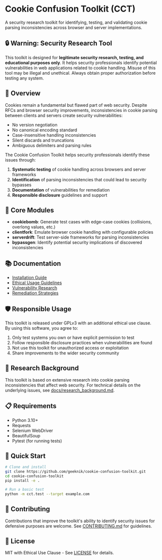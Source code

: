 # Cookie Confusion Toolkit (CCT)

A security research toolkit for identifying, testing, and validating cookie parsing inconsistencies across browser and server implementations.

## 🔒 Warning: Security Research Tool

This toolkit is designed for **legitimate security research, testing, and educational purposes only**. It helps security professionals identify potential vulnerabilities in web applications related to cookie handling. Misuse of this tool may be illegal and unethical. Always obtain proper authorization before testing any system.

## 🍪 Overview

Cookies remain a fundamental but flawed part of web security. Despite RFCs and browser security improvements, inconsistencies in cookie parsing between clients and servers create security vulnerabilities:

- No version negotiation
- No canonical encoding standard
- Case-insensitive handling inconsistencies
- Silent discards and truncations
- Ambiguous delimiters and parsing rules

The Cookie Confusion Toolkit helps security professionals identify these issues through:

1. **Systematic testing** of cookie handling across browsers and server frameworks
2. **Identification** of parsing inconsistencies that could lead to security bypasses
3. **Documentation** of vulnerabilities for remediation
4. **Responsible disclosure** guidelines and support

## 🧩 Core Modules

- **cookiebomb**: Generate test cases with edge-case cookies (collisions, overlong values, etc.)
- **clientfork**: Emulate browser cookie handling with configurable policies
- **serverdrift**: Test server-side frameworks for parsing inconsistencies
- **bypassgen**: Identify potential security implications of discovered inconsistencies

## 📚 Documentation

- [Installation Guide](docs/installation.md)
- [Ethical Usage Guidelines](docs/ethical_guidelines.md)
- [Vulnerability Research](docs/vulnerabilities.md)
- [Remediation Strategies](docs/remediation.md)

## 🛡️ Responsible Usage

This toolkit is released under GPLv3 with an additional ethical use clause. By using this software, you agree to:

1. Only test systems you own or have explicit permission to test
2. Follow responsible disclosure practices when vulnerabilities are found
3. Not use this toolkit for unauthorized access or exploitation
4. Share improvements to the wider security community

## 🔬 Research Background

This toolkit is based on extensive research into cookie parsing inconsistencies that affect web security. For technical details on the underlying issues, see [docs/research_background.md](docs/research_background.md).

## 📋 Requirements

- Python 3.10+
- Requests
- Selenium WebDriver
- BeautifulSoup
- Pytest (for running tests)

## 🚀 Quick Start

```bash
# Clone and install
git clone https://github.com/geeknik/cookie-confusion-toolkit.git
cd cookie-confusion-toolkit
pip install -e .

# Run a basic test
python -m cct.test --target example.com
```

## 👥 Contributing

Contributions that improve the toolkit's ability to identify security issues for defensive purposes are welcome. See [CONTRIBUTING.md](CONTRIBUTING.md) for guidelines.

## 📜 License

MIT with Ethical Use Clause - See [LICENSE](LICENSE) for details.
